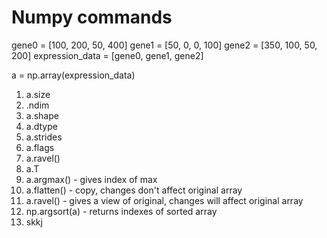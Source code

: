 # Numpy commands

gene0 = [100, 200, 50, 400]
gene1 = [50, 0, 0, 100]
gene2 = [350, 100, 50, 200]
expression_data = [gene0, gene1, gene2]

a = np.array(expression_data)

1. a.size
1. .ndim
1. a.shape
1. a.dtype
1. a.strides
1. a.flags
1. a.ravel()
1. a.T
1. a.argmax() - gives index of max
1. a.flatten() - copy, changes don't affect original array
1. a.ravel() - gives a view of original, changes will affect original array
1. np.argsort(a) - returns indexes of sorted array
2. skkj

